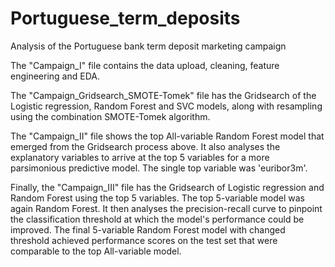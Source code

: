 # Portuguese_term_deposits
Analysis of the Portuguese bank term deposit marketing campaign

The "Campaign_I" file contains the data upload, cleaning, feature engineering and EDA.

The "Campaign_Gridsearch_SMOTE-Tomek" file has the Gridsearch of the Logistic regression, Random Forest and SVC models,
along with resampling using the combination SMOTE-Tomek algorithm.

The "Campaign_II" file shows the top All-variable Random Forest model that emerged from the Gridsearch process above.
It also analyses the explanatory variables to arrive at the top 5 variables for a more parsimonious predictive model. 
The single top variable was 'euribor3m'.

Finally, the "Campaign_III" file has the Gridsearch of Logistic regression and Random Forest using the top 5 variables.
The top 5-variable model was again Random Forest. It then analyses the precision-recall curve to pinpoint the
classification threshold at which the model's performance could be improved. The final 5-variable Random Forest model with 
changed threshold achieved performance scores on the test set that were comparable to the top All-variable model.
